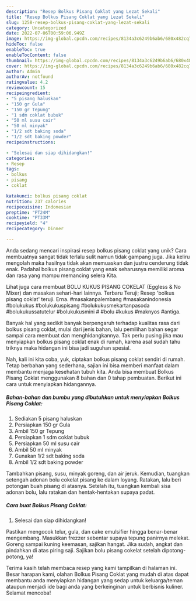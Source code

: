 ```yaml
---
description: "Resep Bolkus Pisang Coklat yang Lezat Sekali"
title: "Resep Bolkus Pisang Coklat yang Lezat Sekali"
slug: 1258-resep-bolkus-pisang-coklat-yang-lezat-sekali
category: Uncategorized
date: 2022-07-06T00:59:06.949Z
image: https://img-global.cpcdn.com/recipes/8134a3c6249b6ab6/680x482cq70/bolkus-pisang-coklat-foto-resep-utama.jpg
hideToc: false
enableToc: true
enableTocContent: false
thumbnail: https://img-global.cpcdn.com/recipes/8134a3c6249b6ab6/680x482cq70/bolkus-pisang-coklat-foto-resep-utama.jpg
cover: https://img-global.cpcdn.com/recipes/8134a3c6249b6ab6/680x482cq70/bolkus-pisang-coklat-foto-resep-utama.jpg
author: Admin
authorAv: notfound
ratingvalue: 4.2
reviewcount: 15
recipeingredient:
- "5 pisang haluskan"
- "150 gr Gula"
- "150 gr Tepung"
- "1 sdm coklat bubuk"
- "50 ml susu cair"
- "50 ml minyak"
- "1/2 sdt baking soda"
- "1/2 sdt baking powder"
recipeinstructions:

- "Selesai dan siap dihidangkan!"
categories:
- Resep
tags:
- bolkus
- pisang
- coklat

katakunci: bolkus pisang coklat 
nutrition: 237 calories
recipecuisine: Indonesian
preptime: "PT24M"
cooktime: "PT33M"
recipeyield: "4"
recipecategory: Dinner

---
```





Anda sedang mencari inspirasi resep bolkus pisang coklat yang unik? Cara membuatnya sangat tidak terlalu sulit namun tidak gampang juga. Jika keliru mengolah maka hasilnya tidak akan memuaskan dan justru cenderung tidak enak. Padahal bolkus pisang coklat yang enak seharusnya memiliki aroma dan rasa yang mampu memancing selera Kita.





Lihat juga cara membuat BOLU KUKUS PISANG COKELAT (Eggless &amp; No Mixer) dan masakan sehari-hari lainnya. Terbaru Teruji; Resep &#39;bolkus pisang coklat&#39; teruji. Erna. #masakanpalembang #masakanindonesia #bolukukus #bolukukuspisang #bolukukusmekartanpasoda #bolukukussatutelur #bolukukusmini # #bolu #kukus #maknyos #antiga.

Banyak hal yang sedikit banyak berpengaruh terhadap kualitas rasa dari bolkus pisang coklat, mulai dari jenis bahan, lalu pemilihan bahan segar sampai cara membuat dan menghidangkannya. Tak perlu pusing jika mau menyiapkan bolkus pisang coklat enak di rumah, karena asal sudah tahu triknya maka hidangan ini bisa jadi suguhan spesial.






Nah, kali ini kita coba, yuk, ciptakan bolkus pisang coklat sendiri di rumah. Tetap berbahan yang sederhana, sajian ini bisa memberi manfaat dalam membantu menjaga kesehatan tubuh kita. Anda bisa membuat Bolkus Pisang Coklat menggunakan 8 bahan dan 0 tahap pembuatan. Berikut ini cara untuk menyiapkan hidangannya.

<!--inarticleads1-->

##### Bahan-bahan dan bumbu yang dibutuhkan untuk menyiapkan Bolkus Pisang Coklat:

1. Sediakan 5 pisang haluskan
1. Persiapkan 150 gr Gula
1. Ambil 150 gr Tepung
1. Persiapkan 1 sdm coklat bubuk
1. Persiapkan 50 ml susu cair
1. Ambil 50 ml minyak
1. Gunakan 1/2 sdt baking soda
1. Ambil 1/2 sdt baking powder


Tambahkan pisang, susu, minyak goreng, dan air jeruk. Kemudian, tuangkan setengah adonan bolu cokelat pisang ke dalam loyang. Ratakan, lalu beri potongan buah pisang di atasnya. Setelah itu, tuangkan kembali sisa adonan bolu, lalu ratakan dan hentak-hentakan supaya padat. 

<!--inarticleads2-->

##### Cara buat Bolkus Pisang Coklat:


1. Selesai dan siap dihidangkan!

Pastikan mengocok telur, gula, dan cake emulsifier hingga benar-benar mengembang. Masukkan frezzer sebentar supaya tepung panirnya melekat. Goreng sampai kuning keemasan, sajikan hangat. Jika sudah, angkat dan pindahkan di atas piring saji. Sajikan bolu pisang cokelat setelah dipotong-potong, ya! 

Terima kasih telah membaca resep yang kami tampilkan di halaman ini. Besar harapan kami, olahan Bolkus Pisang Coklat yang mudah di atas dapat membantu anda menyiapkan hidangan yang sedap untuk keluarga/teman ataupun menjadi ide bagi anda yang berkeinginan untuk berbisnis kuliner. Selamat mencoba!
